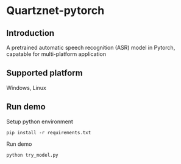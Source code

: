 # Quartznet-pytorch
## Introduction
A pretrained automatic speech recognition (ASR) model in Pytorch, capatable for multi-platform application
## Supported platform
Windows, Linux
## Run demo
Setup python environment

```pip install -r requirements.txt```

Run demo

```python try_model.py```
